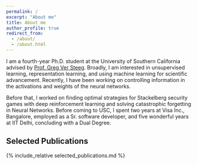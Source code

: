 ```yaml
---
permalink: /
excerpt: "About me"
title: About me
author_profile: true
redirect_from:
  - /about/
  - /about.html
---
```


<!-- <head>
  <link rel="stylesheet" href="/assets/css/custom.css">
</head> -->


I am a fourth-year Ph.D. student at the University of Southern California advised by [Prof. Greg Ver Steeg](https://www.isi.edu/people/gregv/about). Broadly, I am interested in unsupervised learning, representation learning, and using machine learning for scientific advancement. Recently, I have been working on controlling information in the activations and weights of the neural networks.

Before that, I worked on finding optimal strategies for Stackelberg security games with deep reinforcement learning and solving catastrophic forgetting in Neural Networks. Before coming to USC, I spent two years at Visa Inc., Bangalore, employed as a Sr. software developer, and five wonderful years at IIT Delhi, concluding with a Dual Degree.


## Selected Publications
{% include_relative selected_publications.md %}



